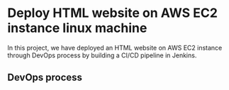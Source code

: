 # Deploy HTML website on AWS EC2 instance linux machine

In this project, we have deployed an HTML website on AWS EC2 instance through DevOps process by building a CI/CD pipeline in Jenkins.

## DevOps process



